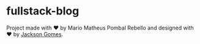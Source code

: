 # fullstack-blog

Project made with ♥ by Mario Matheus Pombal Rebello and designed with ♥ by [Jackson Gomes](https://github.com/jacksongomesbr).
